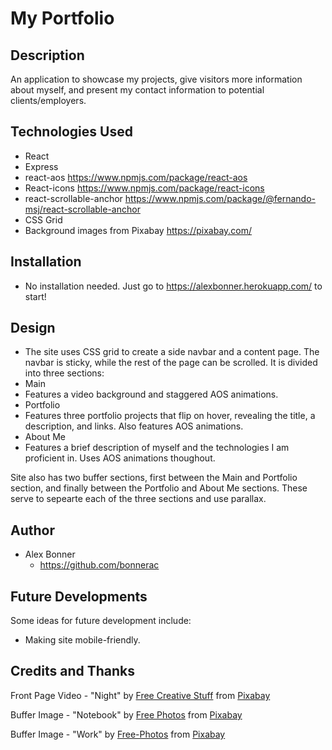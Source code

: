 # My Portfolio

## Description

An application to showcase my projects, give visitors more information about myself, and present my contact information to potential clients/employers.

## Technologies Used

* React
* Express
* react-aos https://www.npmjs.com/package/react-aos
* React-icons https://www.npmjs.com/package/react-icons
* react-scrollable-anchor https://www.npmjs.com/package/@fernando-msj/react-scrollable-anchor
* CSS Grid
* Background images from Pixabay https://pixabay.com/


## Installation

* No installation needed. Just go to https://alexbonner.herokuapp.com/ to start!

## Design
* The site uses CSS grid to create a side navbar and a content page. The navbar is sticky, while the rest of the page can be scrolled. It is divided into three sections:
* Main
 * Features a video background and staggered AOS animations.
* Portfolio
 * Features three portfolio projects that flip on hover, revealing the title, a description, and links. Also features AOS animations.
* About Me
 * Features a brief description of myself and the technologies I am proficient in. Uses AOS animations thoughout.
 
 Site also has two buffer sections, first between the Main and Portfolio section, and finally between the Portfolio and About Me sections. These serve to sepearte each of the three sections and use parallax.


## Author
* Alex Bonner
  * https://github.com/bonnerac


## Future Developments
Some ideas for future development include:
* Making site mobile-friendly.

## Credits and Thanks
Front Page Video - "Night" by <a href="https://pixabay.com/users/FreeCreativeStuff-6346290/?utm_source=link-attribution&amp;utm_medium=referral&amp;utm_campaign=image&amp;utm_content=28860">Free Creative Stuff</a> from <a href="https://pixabay.com/?utm_source=link-attribution&amp;utm_medium=referral&amp;utm_campaign=image&amp;utm_content=28860">Pixabay</a>

Buffer Image - "Notebook" by <a href="https://pixabay.com/users/freephotocc-2275370/?utm_source=link-attribution&amp;utm_medium=referral&amp;utm_campaign=image&amp;utm_content=1280538">Free Photos</a> from <a href="https://pixabay.com/?utm_source=link-attribution&amp;utm_medium=referral&amp;utm_campaign=image&amp;utm_content=1280538">Pixabay</a>

Buffer Image - "Work" by <a href="https://pixabay.com/photos/?utm_source=link-attribution&amp;utm_medium=referral&amp;utm_campaign=image&amp;utm_content=731198">Free-Photos</a> from <a href="https://pixabay.com/?utm_source=link-attribution&amp;utm_medium=referral&amp;utm_campaign=image&amp;utm_content=731198">Pixabay</a>
